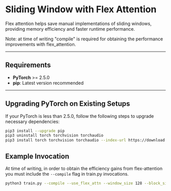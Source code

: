 # Sliding Window with Flex Attention

Flex attention helps save manual implementations of sliding windows, providing memory efficiency and faster runtime performance.

Note: at time of writing "compile" is required for obtaining the performance improvements with flex_attention.

---

## Requirements

- **PyTorch** >= 2.5.0
- **pip**: Latest version recommended

---

## Upgrading PyTorch on Existing Setups

If your PyTorch is less than 2.5.0, follow the following steps to upgrade necessary dependencies:

```bash
pip3 install --upgrade pip
pip3 uninstall torch torchvision torchaudio
pip3 install torch torchvision torchaudio --index-url https://download.pytorch.org/whl/cu118
```

## Example Invocation 

At time of writing, in order to obtain the efficiency gains from flex-attention you must include the `--compile` flag in train.py invocations.

```bash
python3 train.py --compile --use_flex_attn --window_size 128 --block_size 1024 --disable_flash_attention
```
